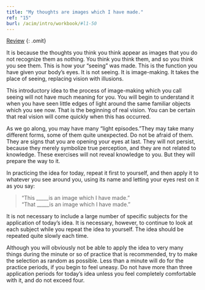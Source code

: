 ```yaml
---
title: "My thoughts are images which I have made."
ref: "15"
burl: /acim/intro/workbook/#l1-50
---
```


<a class="hide-review" href="/workbook/l053/#l015">Review</a>
{: .omit}

It is because the thoughts you think you think appear as images that you
do not recognize them as nothing. You think you think them, and so you
think you see them. This is how your “seeing” was made. This is the
function you have given your body’s eyes. It is not seeing. It is
image-making. It takes the place of seeing, replacing vision with
illusions.

This introductory idea to the process of image-making which you call
seeing will not have much meaning for you. You will begin to understand
it when you have seen little edges of light around the same familiar
objects which you see now. That is the beginning of real vision. You can
be certain that real vision will come quickly when this has occurred.

As we go along, you may have many “light episodes.”They may take many
different forms, some of them quite unexpected. Do not be afraid of
them. They are signs that you are opening your eyes at last. They will
not persist, because they merely symbolize true perception, and they are
not related to knowledge. These exercises will not reveal knowledge to
you. But they will prepare the way to it.

In practicing the idea for today, repeat it first to yourself, and then
apply it to whatever you see around you, using its name and letting your
eyes rest on it as you say:

> “This \_\_\_\_\_is an image which I have made.”<br/>
> “That \_\_\_\_\_is an image which I have made.”

It is not necessary to include a large number of specific subjects for
the application of today’s idea. It is necessary, however, to continue
to look at each subject while you repeat the idea to yourself. The idea
should be repeated quite slowly each time.

Although you will obviously not be able to apply the idea to very many
things during the minute or so of practice that is recommended, try to
make the selection as random as possible. Less than a minute will do for
the practice periods, if you begin to feel uneasy. Do not have more than
three application periods for today’s idea unless you feel completely
comfortable with it, and do not exceed four.

